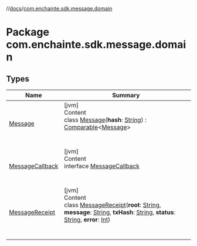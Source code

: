 //[docs](../index.md)/[com.enchainte.sdk.message.domain](index.md)



# Package com.enchainte.sdk.message.domain  


## Types  
  
|  Name|  Summary| 
|---|---|
| <a name="com.enchainte.sdk.message.domain/Message///PointingToDeclaration/"></a>[Message](-message/index.md)| <a name="com.enchainte.sdk.message.domain/Message///PointingToDeclaration/"></a>[jvm]  <br>Content  <br>class [Message](-message/index.md)(**hash**: [String](https://kotlinlang.org/api/latest/jvm/stdlib/kotlin/-string/index.html)) : [Comparable](https://kotlinlang.org/api/latest/jvm/stdlib/kotlin/-comparable/index.html)<[Message](-message/index.md)>   <br><br><br>
| <a name="com.enchainte.sdk.message.domain/MessageCallback///PointingToDeclaration/"></a>[MessageCallback](-message-callback/index.md)| <a name="com.enchainte.sdk.message.domain/MessageCallback///PointingToDeclaration/"></a>[jvm]  <br>Content  <br>interface [MessageCallback](-message-callback/index.md)  <br><br><br>
| <a name="com.enchainte.sdk.message.domain/MessageReceipt///PointingToDeclaration/"></a>[MessageReceipt](-message-receipt/index.md)| <a name="com.enchainte.sdk.message.domain/MessageReceipt///PointingToDeclaration/"></a>[jvm]  <br>Content  <br>class [MessageReceipt](-message-receipt/index.md)(**root**: [String](https://kotlinlang.org/api/latest/jvm/stdlib/kotlin/-string/index.html), **message**: [String](https://kotlinlang.org/api/latest/jvm/stdlib/kotlin/-string/index.html), **txHash**: [String](https://kotlinlang.org/api/latest/jvm/stdlib/kotlin/-string/index.html), **status**: [String](https://kotlinlang.org/api/latest/jvm/stdlib/kotlin/-string/index.html), **error**: [Int](https://kotlinlang.org/api/latest/jvm/stdlib/kotlin/-int/index.html))  <br><br><br>

